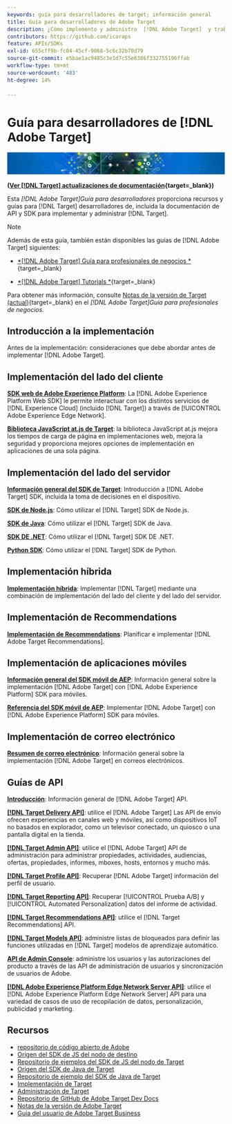 ```yaml
---
keywords: guía para desarrolladores de target; información general
title: Guía para desarrolladores de Adobe Target
description: ¿Cómo implemento y administro  [!DNL Adobe Target]  y trabajo con sus API y SDK?
contributors: https://github.com/icaraps
feature: APIs/SDKs
exl-id: 655cff9b-fc04-45cf-9068-5c6c32b70d79
source-git-commit: e5bae1ac9485c3e1d7c55e6386f332755196ffab
workflow-type: tm+mt
source-wordcount: '483'
ht-degree: 14%

---
```


# Guía para desarrolladores de [!DNL Adobe Target]

![Imagen del titular de Adobe Target](/help/dev/assets/target-home-banner-simple.png)

**([Ver [!DNL Target] actualizaciones de documentación](https://experienceleague.adobe.com/docs/target/using/release-notes/doc-change.html){target=_blank})**

Esta *[!DNL Adobe Target]Guía para desarrolladores* proporciona recursos y guías para [!DNL Target] desarrolladores de, incluida la documentación de API y SDK para implementar y administrar [!DNL Target].

>[!NOTE]
>
>Además de esta guía, también están disponibles las guías de [!DNL Adobe Target] siguientes:
>
>* [*[!DNL Adobe Target] Guía para profesionales de negocios *](https://experienceleague.adobe.com/docs/target/using/target-home.html?lang=es){target=_blank}
>
>* [*[!DNL Adobe Target] Tutorials *](https://experienceleague.adobe.com/docs/target-learn/tutorials/overview.html?lang=es){target=_blank}
>
>Para obtener más información, consulte [Notas de la versión de Target (actual)](https://experienceleague.adobe.com/docs/target/using/release-notes/release-notes.html){target=_blank} en el *[!DNL Adobe Target]Guía para profesionales de negocios*.

## Introducción a la implementación

**[](/help/dev/before-implement/considerations-before-you-implement-target.md)** Antes de la implementación: consideraciones que debe abordar antes de implementar [!DNL Adobe Target].

## Implementación del lado del cliente

[**SDK web de Adobe Experience Platform**](/help/dev/implement/client-side/aep-web-sdk.md): La [!DNL Adobe Experience Platform Web SDK] le permite interactuar con los distintos servicios de [!DNL Experience Cloud] (incluido [!DNL Target]) a través de [!UICONTROL Adobe Experience Edge Network].

[**Biblioteca JavaScript at.js de Target**](/help/dev/implement/client-side/overview.md): la biblioteca JavaScript at.js mejora los tiempos de carga de página en implementaciones web, mejora la seguridad y proporciona mejores opciones de implementación en aplicaciones de una sola página.

## Implementación del lado del servidor

[**Información general del SDK de Target**](implement/server-side/server-side-overview.md): Introducción a [!DNL Adobe Target] SDK, incluida la toma de decisiones en el dispositivo.

[**SDK de Node.js**](implement/server-side/node-js/overview.md): Cómo utilizar el [!DNL Target] SDK de Node.js.

[**SDK de Java**](implement/server-side/java/overview.md): Cómo utilizar el [!DNL Target] SDK de Java.

[**SDK DE .NET**](implement/server-side/net/overview.md): Cómo utilizar el [!DNL Target] SDK DE .NET.

[**Python SDK**](implement/server-side/python/overview.md): Cómo utilizar el [!DNL Target] SDK de Python.

## Implementación híbrida

[**Implementación híbrida**](implement/hybrid/hybrid-overview.md): Implementar [!DNL Target] mediante una combinación de implementación del lado del cliente y del lado del servidor.

## Implementación de Recommendations

[**Implementación de Recommendations**](implement/recommendations/recommendations.md): Planificar e implementar [!DNL Adobe Target Recommendations].

## Implementación de aplicaciones móviles

[**Información general del SDK móvil de AEP**](implement/mobile/overview.md): Información general sobre la implementación [!DNL Adobe Target] con [!DNL Adobe Experience Platform] SDK para móviles.

[**Referencia del SDK móvil de AEP**](https://developer.adobe.com/client-sdks/documentation/): Implementar [!DNL Adobe Target] con [!DNL Adobe Experience Platform] SDK para móviles.

## Implementación de correo electrónico

[**Resumen de correo electrónico**](implement/email/overview.md): Información general sobre la implementación [!DNL Adobe Target] en correos electrónicos.

## Guías de API

[**Introducción**](before-administer/target-api-overview.md): Información general de [!DNL Adobe Target] API.

[**[!DNL Target Delivery API]**](/help/dev/implement/delivery-api/overview.md): utilice el [!DNL Adobe Target] Las API de envío ofrecen experiencias en canales web y móviles, así como dispositivos IoT no basados en explorador, como un televisor conectado, un quiosco o una pantalla digital en la tienda.

[**[!DNL Target Admin API]**](administer/admin-api/admin-api-overview-new.md): utilice el [!DNL Adobe Target] API de administración para administrar propiedades, actividades, audiencias, ofertas, propiedades, informes, mboxes, hosts, entornos y mucho más.

[**[!DNL Target Profile API]**](https://developers.adobetarget.com/api/#profiles): Recuperar [!DNL Adobe Target] información del perfil de usuario.

[**[!DNL Target Reporting API]**](https://developer.adobe.com/target/administer/admin-api/#tag/Reports): Recuperar [!UICONTROL Prueba A/B] y [!UICONTROL Automated Personalization] datos del informe de actividad.

[**[!DNL Target Recommendations API]**](http://developers.adobetarget.com/api/recommendations/): utilice el [!DNL Target Recommendations] API.

[**[!DNL Target Models API]**](administer/models-api/models-api-overview.md): administre listas de bloqueados para definir las funciones utilizadas en [!DNL Target] modelos de aprendizaje automático.

[**API de Admin Console**](https://developer.adobe.com/umapi/): administre los usuarios y las autorizaciones del producto a través de las API de administración de usuarios y sincronización de usuarios de Adobe.

[**[!DNL Adobe Experience Platform Edge Network Server API]**](https://experienceleague.adobe.com/docs/experience-platform/edge-network-server-api/overview.html): utilice el [!DNL Adobe Experience Platform Edge Network Server] API para una variedad de casos de uso de recopilación de datos, personalización, publicidad y marketing.

## Recursos

* [repositorio de código abierto de Adobe](https://github.com/adobe)
* [Origen del SDK de JS del nodo de destino](https://github.com/adobe/target-nodejs-sdk)
* [Repositorio de ejemplos del SDK de JS del nodo de Target](https://github.com/adobe/target-nodejs-sdk-samples)
* [Origen del SDK de Java de Target](https://github.com/adobe/target-java-sdk)
* [Repositorio de ejemplo del SDK de Java de Target](https://github.com/adobe/target-java-sdk-samples)
* [Implementación de Target](./before-implement/prepare-to-implement-target.md)
* [Administración de Target](./before-administer/target-api-overview.md)
* [Repositorio de GitHub de Adobe Target Dev Docs](https://github.com/AdobeDocs/target-developers)
* [Notas de la versión de Adobe Target](https://experienceleague.adobe.com/docs/target/using/release-notes/release-notes.html)
* [Guía del usuario de Adobe Target Business](https://experienceleague.adobe.com/docs/target/using/target-home.html?lang=es)

